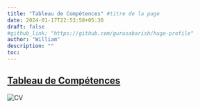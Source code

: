 ```yaml
---
title: "Tableau de Compétences" #titre de la page
date: 2024-01-17T22:53:58+05:30
draft: false
#github_link: "https://github.com/gurusabarish/hugo-profile"
author: "William"
description: ""
toc: 
---
```


## [Tableau de Compétences](/images/TDC/TDC.xlsx)
![CV](/images/CV/CV.png "Curriculum Vitae")
